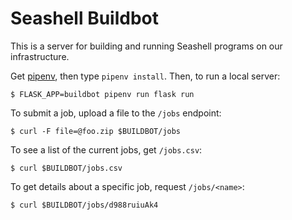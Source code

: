 Seashell Buildbot
=================

This is a server for building and running Seashell programs on our infrastructure.

Get [pipenv][], then type `pipenv install`.
Then, to run a local server:

    $ FLASK_APP=buildbot pipenv run flask run

To submit a job, upload a file to the `/jobs` endpoint:

    $ curl -F file=@foo.zip $BUILDBOT/jobs

To see a list of the current jobs, get `/jobs.csv`:

    $ curl $BUILDBOT/jobs.csv

To get details about a specific job, request `/jobs/<name>`:

    $ curl $BUILDBOT/jobs/d988ruiuAk4

[pipenv]: http://pipenv.org
